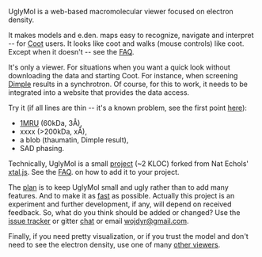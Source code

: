 UglyMol is a web-based macromolecular viewer focused on electron density.

It makes models and e.den. maps easy to recognize, navigate and interpret --
for [Coot](http://www2.mrc-lmb.cam.ac.uk/personal/pemsley/coot/) users.
It looks like coot and walks (mouse controls) like coot.
Except when it doesn't -- see the
[FAQ](https://github.com/uglymol/uglymol/wiki).

It's only a viewer. For situations when you want
a quick look without downloading the data and starting Coot.
For instance, when screening
[Dimple](http://ccp4.github.io/dimple/) results in a synchrotron.
Of course, for this to work, it needs to be integrated into a website
that provides the data access.

Try it (if all lines are thin -- it's a known problem, see the first
point [here](https://github.com/uglymol/uglymol/blob/master/TODO.md)):

- [1MRU](https://uglymol.github.io/1mru.html) (60kDa, 3Å),
- xxxx (>200kDa, xÅ),
- a blob (thaumatin, Dimple result),
- SAD phasing.

Technically, UglyMol is a small
[project](https://github.com/uglymol/uglymol) (~2 KLOC)
forked from Nat Echols' [xtal.js](https://github.com/natechols/xtal.js/).
See the [FAQ](https://github.com/uglymol/uglymol/wiki).
on how to add it to your project.

The [plan](https://github.com/uglymol/uglymol/blob/master/TODO.md)
is to keep UglyMol small and ugly rather than to add many features.
And to make it as [fast](https://uglymol.github.io/perf.html) as possible.
Actually this project is an experiment and further development, if any,
will depend on received feedback. So, what do you think should be added
or changed?
Use the [issue tracker](https://github.com/uglymol/uglymol/issues)
or gitter [chat](https://gitter.im/ccp4/dimple)
or email wojdyr@gmail.com.

Finally, if you need pretty visualization,
or if you trust the model and don't need to see the electron density,
use one of many
[other viewers](https://github.com/uglymol/uglymol/wiki/MolecularViewers).
